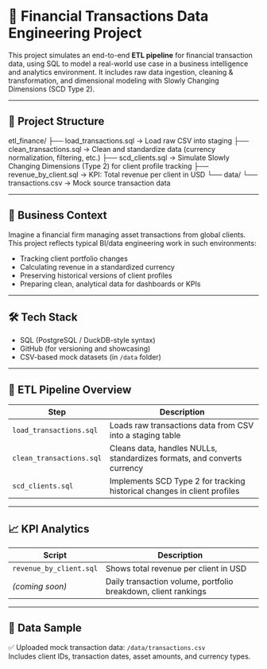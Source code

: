 # 💼 Financial Transactions Data Engineering Project

This project simulates an end-to-end **ETL pipeline** for financial transaction data, using SQL to model a real-world use case in a business intelligence and analytics environment. It includes raw data ingestion, cleaning & transformation, and dimensional modeling with Slowly Changing Dimensions (SCD Type 2).

---

## 🚀 Project Structure

etl_finance/ ├── load_transactions.sql → Load raw CSV into staging ├── clean_transactions.sql → Clean and standardize data (currency normalization, filtering, etc.) ├── scd_clients.sql → Simulate Slowly Changing Dimensions (Type 2) for client profile tracking ├── revenue_by_client.sql → KPI: Total revenue per client in USD └── data/ └── transactions.csv → Mock source transaction data

---

## 🧠 Business Context

Imagine a financial firm managing asset transactions from global clients. This project reflects typical BI/data engineering work in such environments:
- Tracking client portfolio changes
- Calculating revenue in a standardized currency
- Preserving historical versions of client profiles
- Preparing clean, analytical data for dashboards or KPIs

---

## 🛠️ Tech Stack

- SQL (PostgreSQL / DuckDB-style syntax)
- GitHub (for versioning and showcasing)
- CSV-based mock datasets (in `/data` folder)

---

## 🧹 ETL Pipeline Overview

| Step                     | Description                                                                 |
|--------------------------|-----------------------------------------------------------------------------|
| `load_transactions.sql` | Loads raw transactions data from CSV into a staging table                   |
| `clean_transactions.sql`| Cleans data, handles NULLs, standardizes formats, and converts currency     |
| `scd_clients.sql`        | Implements SCD Type 2 for tracking historical changes in client profiles    |

---

## 📈 KPI Analytics

| Script                   | Description                                                  |
|--------------------------|--------------------------------------------------------------|
| `revenue_by_client.sql` | Shows total revenue per client in USD                        |
| *(coming soon)*         | Daily transaction volume, portfolio breakdown, client rankings|

---

## 📁 Data Sample

✅ Uploaded mock transaction data: `/data/transactions.csv`  
Includes client IDs, transaction dates, asset amounts, and currency types.
